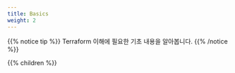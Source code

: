 ```yaml
---
title: Basics
weight: 2
---
```


{{% notice tip %}}
Terraform 이해에 필요한 기초 내용을 알아봅니다.
{{% /notice %}}

{{% children %}}
